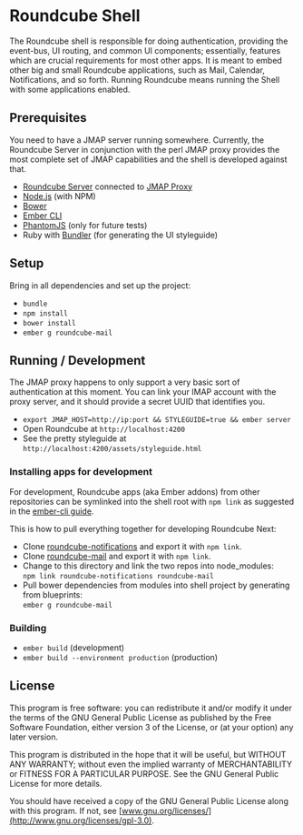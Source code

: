 # Roundcube Shell

The Roundcube shell is responsible for doing authentication, providing the event-bus, UI routing, and common UI components;
essentially, features which are crucial requirements for most other apps.
It is meant to embed other big and small Roundcube applications, such as Mail, Calendar, Notifications, and so forth.
Running Roundcube means running the Shell with some applications enabled.

## Prerequisites

You need to have a JMAP server running somewhere. Currently, the Roundcube Server in conjunction with the perl JMAP proxy provides the most complete set of JMAP capabilities and the shell is developed against that.

* [Roundcube Server](https://github.com/roundcube-next/roundcube-server) connected to [JMAP Proxy](http://github.com/jmapio/jmap-perl)
* [Node.js](http://nodejs.org/) (with NPM)
* [Bower](http://bower.io/)
* [Ember CLI](http://www.ember-cli.com/)
* [PhantomJS](http://phantomjs.org/) (only for future tests)
* Ruby with [Bundler](http://bundler.io) (for generating the UI styleguide)

## Setup

Bring in all dependencies and set up the project:

* `bundle`
* `npm install`
* `bower install`
* `ember g roundcube-mail`

## Running / Development

The JMAP proxy happens to only support a very basic sort of authentication at this moment. You can link your IMAP account with the proxy server, and it should provide a secret UUID that identifies you.

* `export JMAP_HOST=http://ip:port && STYLEGUIDE=true && ember server`
* Open Roundcube at `http://localhost:4200`
* See the pretty styleguide at `http://localhost:4200/assets/styleguide.html`

### Installing apps for development

For development, Roundcube apps (aka Ember addons) from other repositories can be symlinked into the shell root with `npm link` as suggested in the [ember-cli guide](http://ember-cli.com/extending/#link-to-addon-while-developing).

This is how to pull everything together for developing Roundcube Next:

* Clone [roundcube-notifications](https://github.com/roundcube-next/roundcube-notifications) and export it with `npm link`.
* Clone [roundcube-mail](https://github.com/roundcube-next/roundcube-mail.git) and export it with `npm link`.
* Change to this directory and link the two repos into node_modules:  
    `npm link roundcube-notifications roundcube-mail`
* Pull bower dependencies from modules into shell project by generating from blueprints:  
    `ember g roundcube-mail`

### Building

* `ember build` (development)
* `ember build --environment production` (production)

## License

This program is free software: you can redistribute it and/or modify it under the terms of the GNU General Public License as published by the Free Software Foundation, either version 3 of the License, or (at your option) any later version.

This program is distributed in the hope that it will be useful, but WITHOUT ANY WARRANTY; without even the implied warranty of MERCHANTABILITY or FITNESS FOR A PARTICULAR PURPOSE. See the GNU General Public License for more details.

You should have received a copy of the GNU General Public License along with this program. If not, see [www.gnu.org/licenses/](http://www.gnu.org/licenses/gpl-3.0).
